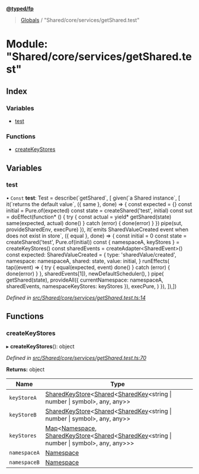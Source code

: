 **[@typed/fp](../README.md)**

> [Globals](../globals.md) / "Shared/core/services/getShared.test"

# Module: "Shared/core/services/getShared.test"

## Index

### Variables

* [test](_shared_core_services_getshared_test_.md#test)

### Functions

* [createKeyStores](_shared_core_services_getshared_test_.md#createkeystores)

## Variables

### test

• `Const` **test**: Test = describe(\`getShared\`, [ given(\`a Shared instance\`, [ it(\`returns the default value\`, ({ same }, done) => { const expected = {} const initial = Pure.of(expected) const state = createShared('test', initial) const sut = doEffect(function* () { try { const actual = yield* getShared(state) same(expected, actual) done() } catch (error) { done(error) } }) pipe(sut, provideSharedEnv, execPure) }), it(\`emits SharedValueCreated event when does not exist in store\`, ({ equal }, done) => { const initial = 0 const state = createShared('test', Pure.of(initial)) const { namespaceA, keyStores } = createKeyStores() const sharedEvents = createAdapter\<SharedEvent>() const expected: SharedValueCreated = { type: 'sharedValue/created', namespace: namespaceA, shared: state, value: initial, } runEffects( tap((event) => { try { equal(expected, event) done() } catch (error) { done(error) } }, sharedEvents[1]), newDefaultScheduler(), ) pipe( getShared(state), provideAll({ currentNamespace: namespaceA, sharedEvents, namespaceKeyStores: keyStores }), execPure, ) }), ]),])

*Defined in [src/Shared/core/services/getShared.test.ts:14](https://github.com/TylorS/typed-fp/blob/ac98ca1/src/Shared/core/services/getShared.test.ts#L14)*

## Functions

### createKeyStores

▸ **createKeyStores**(): object

*Defined in [src/Shared/core/services/getShared.test.ts:70](https://github.com/TylorS/typed-fp/blob/ac98ca1/src/Shared/core/services/getShared.test.ts#L70)*

**Returns:** object

Name | Type |
------ | ------ |
`keyStoreA` | [SharedKeyStore](../interfaces/_shared_core_model_sharedkeystore_.sharedkeystore.md)\<[Shared](_shared_core_model_shared_.shared.md)\<[SharedKey](_shared_core_model_sharedkey_.sharedkey.md)\<string \| number \| symbol>, any, any>> |
`keyStoreB` | [SharedKeyStore](../interfaces/_shared_core_model_sharedkeystore_.sharedkeystore.md)\<[Shared](_shared_core_model_shared_.shared.md)\<[SharedKey](_shared_core_model_sharedkey_.sharedkey.md)\<string \| number \| symbol>, any, any>> |
`keyStores` | [Map](../interfaces/_shared_core_model_sharedkeystore_.sharedkeystore.md#map)\<[Namespace](_shared_core_model_namespace_.namespace.md), [SharedKeyStore](../interfaces/_shared_core_model_sharedkeystore_.sharedkeystore.md)\<[Shared](_shared_core_model_shared_.shared.md)\<[SharedKey](_shared_core_model_sharedkey_.sharedkey.md)\<string \| number \| symbol>, any, any>>> |
`namespaceA` | [Namespace](_shared_core_model_namespace_.namespace.md) |
`namespaceB` | [Namespace](_shared_core_model_namespace_.namespace.md) |
